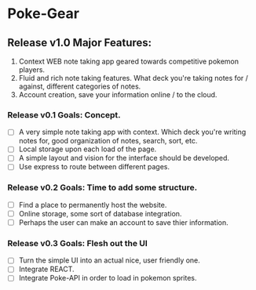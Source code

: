 # Poke-Gear
## Release v1.0 Major Features:
1. Context WEB note taking app geared towards competitive pokemon players.
2. Fluid and rich note taking features. What deck you're taking notes for / against, different categories of notes.
3. Account creation, save your information online / to the cloud.

### Release v0.1 Goals: Concept.
- [ ] A very simple note taking app with context. Which deck you're writing notes for, good organization of notes, search, sort, etc.
- [ ] Local storage upon each load of the page.
- [ ] A simple layout and vision for the interface should be developed.
- [ ] Use express to route between different pages.

### Release v0.2 Goals: Time to add some structure.
- [ ] Find a place to permanently host the website.
- [ ] Online storage, some sort of database integration.
- [ ] Perhaps the user can make an account to save thier information.

### Release v0.3 Goals: Flesh out the UI
- [ ] Turn the simple UI into an actual nice, user friendly one.
- [ ] Integrate REACT.
- [ ] Integrate Poke-API in order to load in pokemon sprites.
